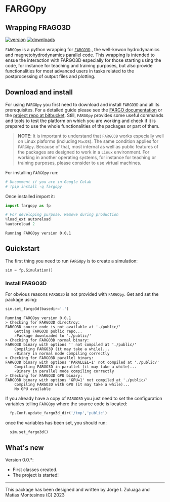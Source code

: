 # FARGOpy
## Wrapping FRAGO3D

<!-- This are visual tags that you may add to your package at the beginning with useful information on your package --> 
[![version](https://img.shields.io/pypi/v/fargopy?color=blue)](https://pypi.org/project/fargopy/)
[![downloads](https://img.shields.io/pypi/dw/fargopy)](https://pypi.org/project/fargopy/)

`FARGOpy` is a python wrapping for [`FARGO3D`](https://fargo3d.bitbucket.io/intro.html)., the well-knwon hydrodynamics and magnetohydrodynamics parallel code. This wrapping is intended to ensue the interaction with FARGO3D especially for those starting using the code, for instance for teaching and training purposes, but also provide functionalities for most advanced users in tasks related to the postprocessing of output files and plotting.

## Download and install

For using `FARGOpy` you first need to download and install `FARGO3D` and all its prerequisites. For a detailed guide please see the [FARGO documentation](https://fargo3d.bitbucket.io/index.html) or the [project repo at bitbucket](https://bitbucket.org/fargo3d/public/src/ae0fcdc67bb7c83aed85fc9a4d4a2d5061324597/?at=release%2Fpublic). Still, `FARGOpy` provides some useful commands and tools to test the platform on which you are working and check if it is prepared to use the whole functionalities of the packages or part of them.

> **NOTE**: It is important to understand that `FARGO3D` works especially well on Linux plaforms (including `MacOS`). The same condition applies for `FARGOpy`. Because of that, most internal as well as public features of the packages are designed to work in a `Linux` environment. For working in another operating systems, for instance for teaching or training purposes, please consider to use virtual machines.

For installing `FARGOpy` run:


```python
# Uncomment if you are in Google Colab
# !pip install -q fargopy
```

Once installed import it:


```python
import fargopy as fp

# For developing purpose. Remove during production
%load_ext autoreload
%autoreload 2
```

    Running FARGOpy version 0.0.1


## Quickstart

The first thing you need to run `FARGOpy` is to create a simulation:


```python
sim = fp.Simulation()
```

### Install FARGO3D

For obvious reasons `FARGO3D` is not provided with `FARGOpy`. Get and set the package using:


```python
sim.set_fargo3d(basedir='.')
```

    Running FARGOpy version 0.0.1
    > Checking for FARGO3D directroy:
    FARGO3D source code is not available at './public/'
    	Getting FARGO3D public repo...
    	✓Package downloaded to './public/'
    > Checking for FARGO3D normal binary:
    FARGO3D binary with options '' not compiled at './public/'
    	Compiling FARGO3D (it may take a while)...
    	✓Binary in normal mode compiling correctly
    > Checking for FARGO3D parallel binary:
    FARGO3D binary with options 'PARALLEL=1' not compiled at './public/'
    	Compiling FARGO3D in parallel (it may take a while)...
    	✓Binary in parallel mode compiling correctly
    > Checking for FARGO3D GPU binary:
    FARGO3D binary with options 'GPU=1' not compiled at './public/'
    	Compiling FARGO3D with GPU (it may take a while)...
    	No GPU available


If you already have a copy of `FARGO3D` you just need to set the configuration variables telling `FARGOpy` where the source code is located:

```python
  fp.Conf.update_fargo3d_dir('/tmp','public')
  ```

once the variables has been set, you should run:

```python
  sim.set_fargo3d()
  ```

## What's new


Version 0.0.*:

- First classes created.
- The project is started!

------------

This package has been designed and written by Jorge I. Zuluaga and Matías Montesinos (C) 2023
